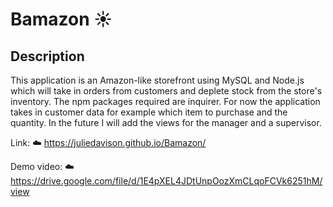 # Bamazon :sunny:

## Description
This application is an Amazon-like storefront using MySQL and Node.js which will take in orders from customers and deplete stock from the store's inventory.  The npm packages required are inquirer.
For now the application takes in customer data for example which item to purchase and the quantity.
In the future I will add the views for the manager and a supervisor.

Link:  :cloud:  https://juliedavison.github.io/Bamazon/

Demo video:  :cloud:  https://drive.google.com/file/d/1E4pXEL4JDtUnpOozXmCLqoFCVk6251hM/view